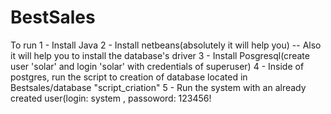 BestSales
=========
To run
1 - Install Java
2 - Install netbeans(absolutely it will help you) -- Also it will help you to install the database's driver
3 - Install Posgresql(create user 'solar' and login 'solar' with credentials of superuser)
4 - Inside of postgres, run the script to creation of database located in Bestsales/database "script_criation"
5 - Run the system with an already created user(login: system , passoword: 123456!
